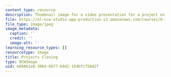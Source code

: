 ```yaml
---
content_type: resource
description: Thumbnail image for a video presentation for a project on multicore programming.
file: https://ol-ocw-studio-app-production.s3.amazonaws.com/courses/6-189-multicore-programming-primer-january-iap-2007/e66861a8386d6677b9d1154bfc758d2f_p8.jpg
file_type: image/jpeg
image_metadata:
  caption: ''
  credit: ''
  image-alt: ''
learning_resource_types: []
resourcetype: Image
title: Projects Closing
type: OCWImage
uid: e66861a8-386d-6677-b9d1-154bfc758d2f
---
```

